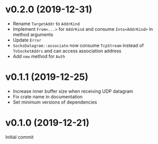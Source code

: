 # v0.2.0 (2019-12-31)
* Rename `TargetAddr` to `AddrKind`
* Implement `From<...>` for `AddrKind` and consume `Into<AddrKind>` in method arguments
* Update `Error`
* `SocksDatagram::associate` now consume `TcpStream` instead of `ToSocketAddrs` and can access association address
* Add `new` method for `Auth`

# v0.1.1 (2019-12-25)
* Increase inner buffer size when receiving UDP datagram
* Fix crate name in documentation
* Set minimum versions of dependencies

# v0.1.0 (2019-12-21)
Initial commit
